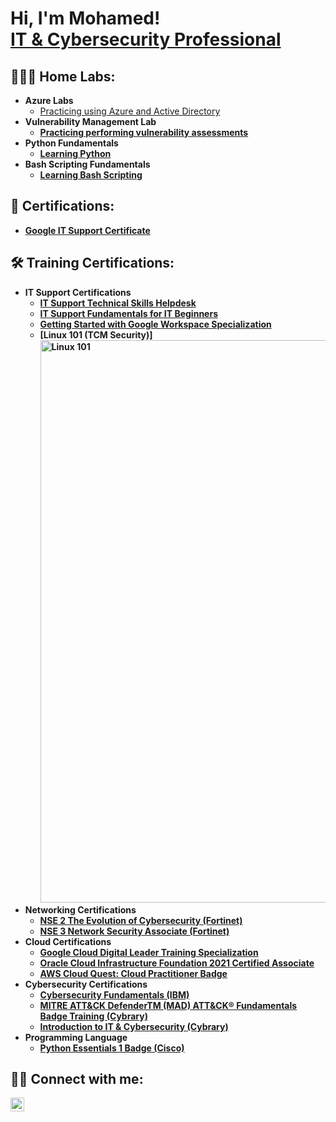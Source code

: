 <h1>Hi, I'm Mohamed! <br/><a href="http://www.linkedin.com/in/mohamedxmohamud">IT & Cybersecurity Professional</a>

<h2>👨🏽‍💻 Home Labs:</h2>

- <b>Azure Labs</b>
  - [Practicing using Azure and Active Directory](https://github.com/A0005/Azure-Labs) <b>
- <b>Vulnerability Management Lab</b>
  - [Practicing performing vulnerability assessments](https://github.com/A0005/Vulnerability-Management-Lab) <b>
- <b>Python Fundamentals</b>
  - [Learning Python](https://github.com/A0005/Python-Fundamentals) <b>
- <b>Bash Scripting Fundamentals</b>
  - [Learning Bash Scripting ](https://github.com/A0005/Bash-Scripting-Fundamentals) <b>

<h2>📄 Certifications:</h2>

- [Google IT Support Certificate](https://www.coursera.org/account/accomplishments/professional-cert/9UC2KC33JACV)


<h2>🛠️ Training Certifications:</h2>

- <b>IT Support Certifications</b>
   - [IT Support Technical Skills Helpdesk](https://www.udemy.com/certificate/UC-7ee1011f-966a-4881-ba12-b2feda987c75/)
   - [IT Support Fundamentals for IT Beginners](https://www.udemy.com/certificate/UC-d0784a97-c4ba-479f-9ad4-de1b505f0a1d/)
   - [Getting Started with Google Workspace Specialization](https://www.coursera.org/account/accomplishments/specialization/R5CSRLVDE66A)
   - [Linux 101 (TCM Security)] <img width="900" alt="Linux 101" src="https://github.com/A0005/Defensive-Security-Diploma/assets/103763124/94b34b6e-67bd-4f99-9535-1df5661caffd">
- <b>Networking Certifications</b>
   - [NSE 2 The Evolution of Cybersecurity (Fortinet)](https://training.fortinet.com/mod/customcert/verify_certificate.php?contextid=251440&code=JE7gFqQ60V&qrcode=1)
   - [NSE 3 Network Security Associate (Fortinet)](https://training.fortinet.com/mod/customcert/verify_certificate.php?contextid=251441&code=IBNeHHPBsH&qrcode=1)
- <b>Cloud Certifications</b>   
  - [Google Cloud Digital Leader Training Specialization](https://www.coursera.org/account/accomplishments/professional-cert/D894FPSKTQWQ)
  - [Oracle Cloud Infrastructure Foundation 2021 Certified Associate](https://catalog-education.oracle.com/pls/certview/sharebadge?id=1E53B73E8AC988BAF0EAD1FCC957884B99547210FF1AA853587D1D2036C9061B)
  - [AWS Cloud Quest: Cloud Practitioner Badge](https://www.credly.com/badges/e4eadf55-bbb1-49de-b8b6-dd9308a81753/linked_in_profile)
- <b>Cybersecurity Certifications</b>
  - [Cybersecurity Fundamentals (IBM)](https://www.credly.com/badges/4f3b9224-0ecb-490c-acc4-956fb664da26/linked_in_profile)
  - [MITRE ATT&CK DefenderTM (MAD) ATT&CK® Fundamentals Badge Training (Cybrary)](https://app.cybrary.it/courses/api/certificate/CC-68f94a2a-daf8-4c2f-9330-a6e0f960e10c/view)
  - [Introduction to IT & Cybersecurity (Cybrary)](https://app.cybrary.it/courses/api/certificate/CC-e348fad7-7537-41d0-bd62-ac1effa0acfe/view)
- <b>Programming Language</b>
  - [Python Essentials 1 Badge (Cisco) ](https://www.credly.com/badges/2b5e4f31-61d4-4a66-b350-4800eea1a1c9/linked_in_profile)
  
<h2> 🤳🏽 Connect with me:</h2>

[<img align="left" alt="Mohamed Mohamud | LinkedIn" width="22px" src="https://cdn.jsdelivr.net/npm/simple-icons@v3/icons/linkedin.svg" />][linkedin]

[linkedin]: http://www.linkedin.com/in/mohamedxmohamud

<!--


Here are some ideas to get you started:

- 🔭 I’m currently working on ...
- 🌱 I’m currently learning ...
- 👯 I’m looking to collaborate on ...
- 🤔 I’m looking for help with ...
- 💬 Ask me about ...
- 📫 How to reach me: ...
- 😄 Pronouns: ...
- ⚡ Fun fact: ...
-->
